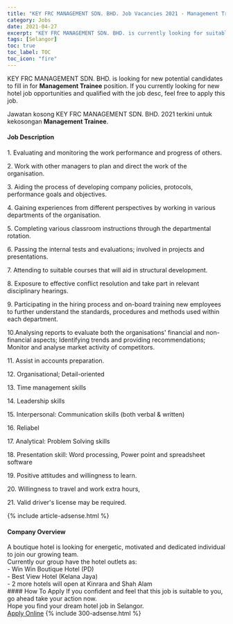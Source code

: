 ```yaml
---
title: "KEY FRC MANAGEMENT SDN. BHD. Job Vacancies 2021 - Management Trainee" 
category: Jobs 
date: 2021-04-27 
excerpt: "KEY FRC MANAGEMENT SDN. BHD. is currently looking for suitable person to fill in the Management Trainee which positioned at Selangor" 
tags: [Selangor] 
toc: true 
toc_label: TOC 
toc_icon: "fire" 
--- 
```


<p>KEY FRC MANAGEMENT SDN. BHD. is looking for new potential candidates to fill in for <b>Management Trainee</b> position. If you currently looking for new hotel job opportunities and qualified with the job desc, feel free to apply this job.
</p>Jawatan kosong KEY FRC MANAGEMENT SDN. BHD. 2021 terkini untuk kekosongan <b>Management Trainee</b>. 
<div><div><h4>Job Description</h4></div><div><div><span><div><p>1. Evaluating and monitoring the work performance and progress of others.&#160;</p><p>2. Work with other managers to plan and direct the work of the organisation.&#160;</p><p>3. Aiding the process of developing company policies, protocols, performance goals and objectives.&#160;</p><p>4. Gaining experiences from different perspectives by working in various departments of the organisation.&#160;</p><p>5. Completing various classroom instructions through the departmental rotation.&#160;</p><p>6. Passing the internal tests and evaluations; involved in projects and presentations.</p><p>7. Attending to suitable courses that will aid in structural development.&#160;</p><p>8. Exposure to effective conflict resolution and take part in relevant disciplinary hearings.&#160;</p><p>9. Participating in the hiring process and on-board training new employees to further understand the standards, procedures and methods used within each department.&#160;</p><p>10.Analysing reports to evaluate both the organisations' financial and non-financial aspects; Identifying trends and providing recommendations; Monitor and analyse market activity of competitors.</p><p>11. Assist in accounts preparation.&#160;</p><p>12. Organisational; Detail-oriented</p><p>13. Time management skills&#160;</p><p>14. Leadership skills&#160;</p><p>15. Interpersonal: Communication skills (both verbal &amp; written)&#160;</p><p>16. Reliabel&#160;</p><p>17. Analytical: Problem Solving skills&#160;</p><p>18. Presentation skill: Word processing, Power point and spreadsheet software&#160;</p><p>19. Positive attitudes and willingness to learn.&#160;</p><p>20. Willingness to travel and work extra hours,&#160;</p><p>21. Valid driver's license may be required.&#160;</p></div></span></div></div></div> 
{% include article-adsense.html %} 
<div><div><h4>Company Overview</h4></div><div><div><span><div><div>A boutique hotel is looking for energetic, motivated and dedicated individual to join our growing team.</div>
<div>
<div>Currently our group have the hotel outlets as:</div>
<div>- Win Win Boutique Hotel (PD)</div>
<div>- Best View Hotel (Kelana Jaya)</div>
<div>- 2 more hotels will open at Kinrara and Shah Alam</div>
</div></div></span></div></div></div> 
#### How To Apply 
If you confident and feel that this job is suitable to you, go ahead take your action now. <br/> 
Hope you find your dream hotel job in Selangor. <br/> 
<a href="https://www.jobstreet.com.my/en/job/management-trainee-4550255?jobId=jobstreet-my-job-4550255" class="btn btn--info" target="_blank" rel="nofollow noopenner">Apply Online</a> 
{% include 300-adsense.html %} 